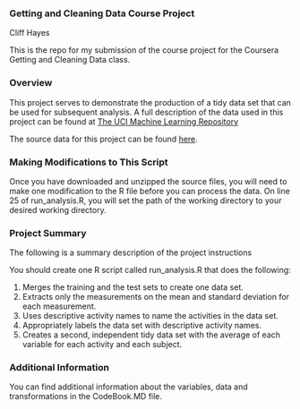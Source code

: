 ### Getting and Cleaning Data Course Project

Cliff Hayes


This is the repo for my submission of the course project for the Coursera Getting and Cleaning Data class.

### Overview

This project serves to demonstrate the production of a tidy data set that can be used for subsequent analysis. A full description of the data used in this project can be found at <a href = http://archive.ics.uci.edu/ml/datasets/Human+Activity+Recognition+Using+Smartphones> The UCI Machine Learning Repository </a>

The source data for this project can be found <a href = https://d396qusza40orc.cloudfront.net/getdata%2Fprojectfiles%2FUCI%20HAR%20Dataset.zip>here</a>.

### Making Modifications to This Script

Once you have downloaded and unzipped the source files, you will need to make one modification to the R file before you can process the data. On line 25 of run_analysis.R, you will set the path of the working directory to your desired working directory.

### Project Summary

The following is a summary description of the project instructions

You should create one R script called run_analysis.R that does the following:
<ol>
  <li>Merges the training and the test sets to create one data set.</li>
  <li>Extracts only the measurements on the mean and standard deviation for each measurement.</li>
  <li>Uses descriptive activity names to name the activities in the data set.</li>
  <li>Appropriately labels the data set with descriptive activity names.</li>
  <li>Creates a second, independent tidy data set with the average of each variable for each activity and each subject.
</ol>

### Additional Information

You can find additional information about the variables, data and transformations in the CodeBook.MD file.
